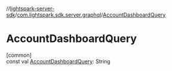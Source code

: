 //[lightspark-server-sdk](../../index.md)/[com.lightspark.sdk.server.graphql](index.md)/[AccountDashboardQuery](-account-dashboard-query.md)

# AccountDashboardQuery

[common]\
const val [AccountDashboardQuery](-account-dashboard-query.md): String
